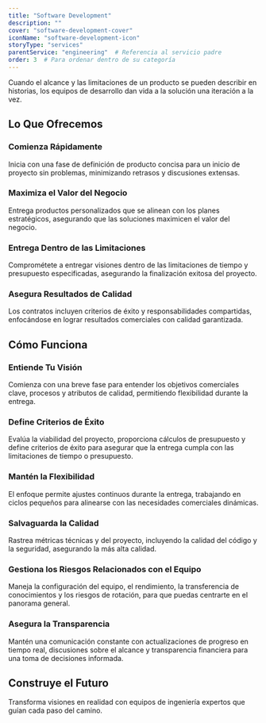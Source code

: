 ```yaml
---
title: "Software Development"
description: ""
cover: "software-development-cover"
iconName: "software-development-icon"
storyType: "services"
parentService: "engineering"  # Referencia al servicio padre
order: 3  # Para ordenar dentro de su categoría
---
```


Cuando el alcance y las limitaciones de un producto se pueden describir en historias, los equipos de desarrollo dan vida a la solución una iteración a la vez.

## Lo Que Ofrecemos

### Comienza Rápidamente

Inicia con una fase de definición de producto concisa para un inicio de proyecto sin problemas, minimizando retrasos y discusiones extensas.

### Maximiza el Valor del Negocio

Entrega productos personalizados que se alinean con los planes estratégicos, asegurando que las soluciones maximicen el valor del negocio.

### Entrega Dentro de las Limitaciones

Comprométete a entregar visiones dentro de las limitaciones de tiempo y presupuesto especificadas, asegurando la finalización exitosa del proyecto.

### Asegura Resultados de Calidad

Los contratos incluyen criterios de éxito y responsabilidades compartidas, enfocándose en lograr resultados comerciales con calidad garantizada.

## Cómo Funciona

### Entiende Tu Visión

Comienza con una breve fase para entender los objetivos comerciales clave, procesos y atributos de calidad, permitiendo flexibilidad durante la entrega.

### Define Criterios de Éxito

Evalúa la viabilidad del proyecto, proporciona cálculos de presupuesto y define criterios de éxito para asegurar que la entrega cumpla con las limitaciones de tiempo o presupuesto.

### Mantén la Flexibilidad

El enfoque permite ajustes continuos durante la entrega, trabajando en ciclos pequeños para alinearse con las necesidades comerciales dinámicas.

### Salvaguarda la Calidad

Rastrea métricas técnicas y del proyecto, incluyendo la calidad del código y la seguridad, asegurando la más alta calidad.

### Gestiona los Riesgos Relacionados con el Equipo

Maneja la configuración del equipo, el rendimiento, la transferencia de conocimientos y los riesgos de rotación, para que puedas centrarte en el panorama general.

### Asegura la Transparencia

Mantén una comunicación constante con actualizaciones de progreso en tiempo real, discusiones sobre el alcance y transparencia financiera para una toma de decisiones informada.

## Construye el Futuro

Transforma visiones en realidad con equipos de ingeniería expertos que guían cada paso del camino.
